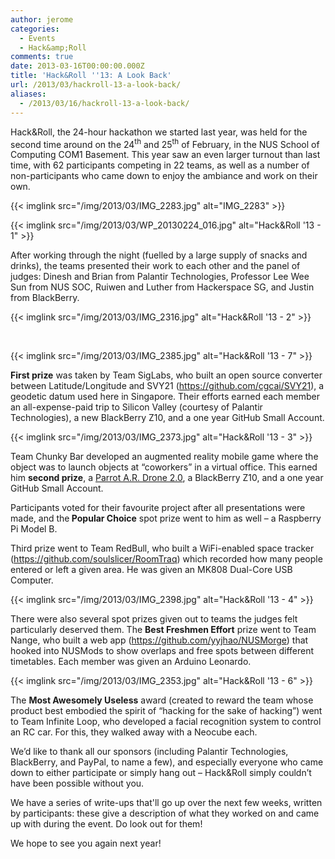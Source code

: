 ```yaml
---
author: jerome
categories:
  - Events
  - Hack&amp;Roll
comments: true
date: 2013-03-16T00:00:00.000Z
title: 'Hack&Roll ''13: A Look Back'
url: /2013/03/hackroll-13-a-look-back/
aliases:
  - /2013/03/16/hackroll-13-a-look-back/
---
```


Hack&amp;Roll, the 24-hour hackathon we started last year, was held for the second time around on the 24<sup>th</sup> and 25<sup>th</sup> of February, in the NUS School of Computing COM1 Basement. This year saw an even larger turnout than last time, with 62 participants competing in 22 teams, as well as a number of non-participants who came down to enjoy the ambiance and work on their own.

{{< imglink src="/img/2013/03/IMG_2283.jpg" alt="IMG_2283" >}}

{{< imglink src="/img/2013/03/WP_20130224_016.jpg" alt="Hack&amp;Roll '13 - 1" >}}

After working through the night (fuelled by a large supply of snacks and drinks), the teams presented their work to each other and the panel of judges: Dinesh and<b> </b>Brian from Palantir Technologies, Professor Lee Wee Sun from NUS SOC, Ruiwen and Luther from Hackerspace SG, and Justin from BlackBerry.

{{< imglink src="/img/2013/03/IMG_2316.jpg" alt="Hack&amp;Roll '13 - 2" >}}

&nbsp;

{{< imglink src="/img/2013/03/IMG_2385.jpg" alt="Hack&amp;Roll '13 - 7" >}}

<strong>First prize</strong> was taken by Team SigLabs, who built an open source converter between Latitude/Longitude and SVY21 (<a href="https://github.com/cgcai/SVY21">https://github.com/cgcai/SVY21</a>), a geodetic datum used here in Singapore. Their efforts earned each member an all-expense-paid trip to Silicon Valley (courtesy of Palantir Technologies), a new BlackBerry Z10, and a one year GitHub Small Account.

{{< imglink src="/img/2013/03/IMG_2373.jpg" alt="Hack&amp;Roll '13 - 3" >}}

Team Chunky Bar developed an augmented reality mobile game where the object was to launch objects at “coworkers” in a virtual office. This earned him <strong>second prize</strong>, a <a href="https://www.youtube.com/watch?v=t32FpHt5yH4" target="_blank">Parrot A.R. Drone 2.0</a>, a BlackBerry Z10, and a one year GitHub Small Account.

Participants voted for their favourite project after all presentations were made, and the<b> Popular Choice</b> spot prize went to him as well – a Raspberry Pi Model B.

Third prize went to Team RedBull, who built a WiFi-enabled space tracker (<a href="https://github.com/soulslicer/RoomTraq">https://github.com/soulslicer/RoomTraq</a>) which recorded how many people entered or left a given area. He was given an MK808 Dual-Core USB Computer.

{{< imglink src="/img/2013/03/IMG_2398.jpg" alt="Hack&amp;Roll '13 - 4" >}}

There were also several spot prizes given out to teams the judges felt particularly deserved them. The <b>Best Freshmen Effort</b> prize went to Team Nange, who built a web app (<a href="https://github.com/yyjhao/NUSMorge">https://github.com/yyjhao/NUSMorge</a>) that hooked into NUSMods to show overlaps and free spots between different timetables. Each member was given an Arduino Leonardo.

{{< imglink src="/img/2013/03/IMG_2353.jpg" alt="Hack&amp;Roll '13 - 6" >}}

The <b>Most Awesomely Useless</b> award (created to reward the team whose product best embodied the spirit of “hacking for the sake of hacking”) went to Team Infinite Loop, who developed a facial recognition system to control an RC car. For this, they walked away with a Neocube each.

We’d like to thank all our sponsors (including Palantir Technologies, BlackBerry, and PayPal, to name a few), and especially everyone who came down to either participate or simply hang out – Hack&amp;Roll simply couldn’t have been possible without you.

We have a series of write-ups that'll go up over the next few weeks, written by participants: these give a description of what they worked on and came up with during the event. Do look out for them!

We hope to see you again next year!
